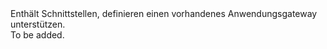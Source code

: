 <Namespace Name="Microsoft.Azure.Management.Network.Fluent.ApplicationGateway.Definition">
  <Docs>
    <summary>Enthält Schnittstellen, definieren einen vorhandenes Anwendungsgateway unterstützen.</summary> 
    <remarks>To be added.</remarks>
  </Docs>
</Namespace>
